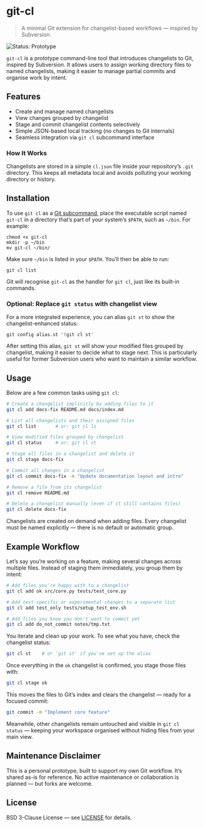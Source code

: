 # git-cl

> A minimal Git extension for changelist-based workflows — inspired by Subversion.

![Status: Prototype](https://img.shields.io/badge/status-prototype-blue)

`git-cl` is a prototype command-line tool that introduces changelists to Git, inspired by Subversion. It allows users to assign working directory files to named changelists, making it easier to manage partial commits and organise work by intent.

## Features

- Create and manage named changelists
- View changes grouped by changelist
- Stage and commit changelist contents selectively
- Simple JSON-based local tracking (no changes to Git internals)
- Seamless integration via `git cl` subcommand interface

### How It Works

Changelists are stored in a simple `cl.json` file inside your repository’s `.git` directory. This keeps all metadata local and avoids polluting your working directory or history.

## Installation

To use `git cl` as a [Git subcommand](https://git.github.io/htmldocs/howto/new-command.html), place the executable script named `git-cl` in a directory that’s part of your system’s `$PATH`, such as `~/bin`. For example:

```
chmod +x git-cl
mkdir -p ~/bin
mv git-cl ~/bin/
```

Make sure `~/bin` is listed in your `$PATH`. You’ll then be able to run:

```
git cl list
```

Git will recognise `git-cl` as the handler for `git cl`, just like its built-in commands.

### Optional: Replace `git status` with changelist view

For a more integrated experience, you can alias `git st` to show the changelist-enhanced status:

```
git config alias.st '!git cl st'
```

After setting this alias, `git st` will show your modified files grouped by changelist, making it easier to decide what to stage next. This is particularly useful for former Subversion users who want to maintain a similar workflow.

## Usage

Below are a few common tasks using `git cl`:

```bash
# Create a changelist implicitly by adding files to it
git cl add docs-fix README.md docs/index.md

# List all changelists and their assigned files
git cl list       # or: git cl ls

# View modified files grouped by changelist
git cl status     # or: git cl st

# Stage all files in a changelist and delete it
git cl stage docs-fix

# Commit all changes in a changelist
git cl commit docs-fix -m "Update documentation layout and intro"

# Remove a file from its changelist
git cl remove README.md

# Delete a changelist manually (even if it still contains files)
git cl delete docs-fix
```

Changelists are created on demand when adding files. Every changelist must be named explicitly — there is no default or automatic group.

## Example Workflow

Let’s say you’re working on a feature, making several changes across multiple files. Instead of staging them immediately, you group them by intent:

```bash
# Add files you're happy with to a changelist
git cl add ok src/core.py tests/test_core.py

# Add test-specific or experimental changes to a separate list
git cl add test_only tests/setup_test_env.sh

# Add files you know you don't want to commit yet
git cl add do_not_commit notes/tmp.txt
```

You iterate and clean up your work. To see what you have, check the changelist status:

```bash
git cl st    # or 'git st' if you've set up the alias
```

Once everything in the `ok` changelist is confirmed, you stage those files with:

```bash
git cl stage ok
```

This moves the files to Git’s index and clears the changelist — ready for a focused commit:

```bash
git commit -m "Implement core feature"
```

Meanwhile, other changelists remain untouched and visible in `git cl status` — keeping your workspace organised without hiding files from your main view.

## Maintenance Disclaimer

This is a personal prototype, built to support my own Git workflow. It’s shared as-is for reference. No active maintenance or collaboration is planned — but forks are welcome.

## License

BSD 3-Clause License — see [LICENSE](./LICENSE) for details.

